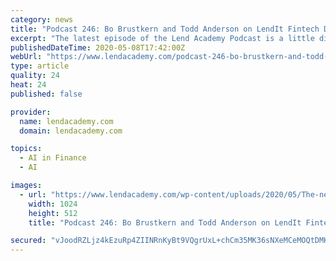 ```yaml
---
category: news
title: "Podcast 246: Bo Brustkern and Todd Anderson on LendIt Fintech Digital"
excerpt: "The latest episode of the Lend Academy Podcast is a little different. Given that this is the launch week of LendIt Fintech Digital, I decided to bring together my two LendIt colleagues, Bo Brustkern (CEO and Co-Founder) and Todd Anderson (Chief Product Officer) to talk about our new offering."
publishedDateTime: 2020-05-08T17:42:00Z
webUrl: "https://www.lendacademy.com/podcast-246-bo-brustkern-and-todd-anderson-on-lendit-fintech-digital/"
type: article
quality: 24
heat: 24
published: false

provider:
  name: lendacademy.com
  domain: lendacademy.com

topics:
  - AI in Finance
  - AI

images:
  - url: "https://www.lendacademy.com/wp-content/uploads/2020/05/The-network-that-moves-you-forward-LendIt-Fintech-Digital.png"
    width: 1024
    height: 512
    title: "Podcast 246: Bo Brustkern and Todd Anderson on LendIt Fintech Digital"

secured: "vJoodRZLjz4kEzuRp4ZIINRnKyBt9VQgrUxL+chCm35MK36sNXeMCeMOQtDMKbCDJuu8esxsexFIeuxL6Z65v99qxeFPMCjnNrtVuwKHQBE5gO6q4gNgpv20gor7ZH52RAkWmJnAfTmdmBY1grCEjj9xHImwG93LioVK9lmHCxyiL8X7ibWpAL81gENo9czzxnYlNyKFj+sFzCJQVuOGJyP4NogxRzGHLD50ou3RVDJgufYCiUR+Ot2U2dPvlIqI99aeMX1aV+2iNxNZVu9T4CTHFkEUhxNLgD24dezcIZA1YpJ2kCpuNCtmmq7wtvJzfV8QoTWUykEol0/0tdEIznkkhVIGA2SN1I2k2bQtDosp7zLrA9ry1+b8cUbZf0SbojLE/H3maJu7vt8cnSS9m1yFmnT5pkkZLJM1717lLMTwpg/A4DdBet3PjthVJtNGUMUAJXSpJWzbwC0JncCx15Vt4tQwmkrL5ls7DTN0mRA=;3i9Spk62T/Ku8IGu8SFYhw=="
---
```


